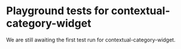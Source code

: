 # Playground tests for contextual-category-widget
We are still awaiting the first test run for contextual-category-widget.
